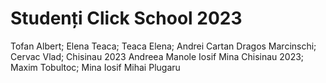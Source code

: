 # Studenți Click School 2023
Tofan Albert;
Elena Teaca;
Teaca Elena;
Andrei Cartan
Dragos Marcinschi;
Cervac Vlad;
Chisinau 2023
Andreea Manole
Iosif Mina
Chisinau 2023;
Maxim Tobultoc;
Mina Iosif
Mihai Plugaru

